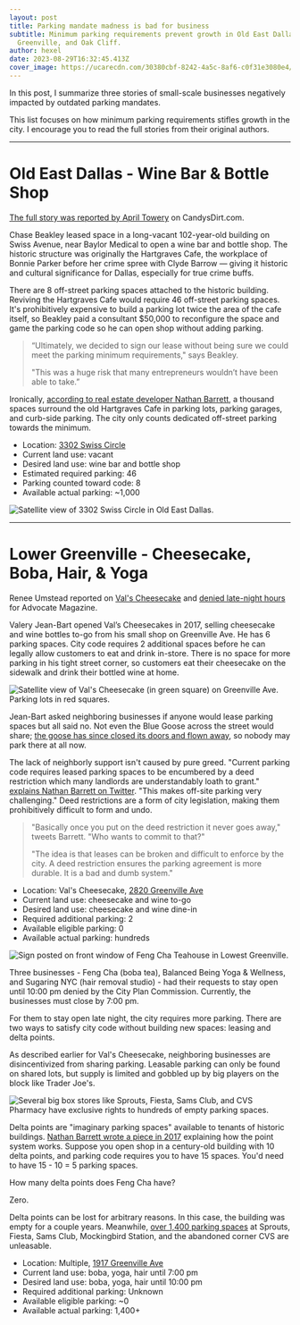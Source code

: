 ```yaml
---
layout: post
title: Parking mandate madness is bad for business
subtitle: Minimum parking requirements prevent growth in Old East Dallas, Lower
  Greenville, and Oak Cliff.
author: hexel
date: 2023-08-29T16:32:45.413Z
cover_image: https://ucarecdn.com/30380cbf-8242-4a5c-8af6-c0f31e3080e4/
---
```

In this post, I summarize three stories of small-scale businesses negatively impacted by outdated parking mandates.

This list focuses on how minimum parking requirements stifles growth in the city. I encourage you to read the full stories from their original authors.

- - -

# Old East Dallas - Wine Bar & Bottle Shop

[The full story was reported by April Towery](https://candysdirt.com/2023/08/28/redevelopment-plan-for-an-old-east-dallas-cafe-with-bonnie-and-clyde-ties-hits-a-roadblock-with-parking-requirements/) on CandysDirt.com.

Chase Beakley leased space in a long-vacant 102-year-old building on Swiss Avenue, near Baylor Medical to open a wine bar and bottle shop. The historic structure was originally the Hartgraves Cafe, the workplace of Bonnie Parker before her crime spree with Clyde Barrow — giving it historic and cultural significance for Dallas, especially for true crime buffs.

There are 8 off-street parking spaces attached to the historic building. Reviving the Hartgraves Cafe would require 46 off-street parking spaces. It's prohibitively expensive to build a parking lot twice the area of the cafe itself, so Beakley paid a consultant $50,000 to reconfigure the space and game the parking code so he can open shop without adding parking.

> “Ultimately, we decided to sign our lease without being sure we could meet the parking minimum requirements," says Beakley.
>
> "This was a huge risk that many entrepreneurs wouldn’t have been able to take.”

Ironically, [according to real estate developer Nathan Barrett](https://twitter.com/ncoxbarrett/status/1696175066713600028), a thousand spaces surround the old Hartgraves Cafe in parking lots, parking garages, and curb-side parking. The city only counts dedicated off-street parking towards the minimum.

* Location: [3302 Swiss Circle](https://www.google.com/maps/place/3302+Swiss+Cir,+Dallas,+TX+75204/@32.7907039,-96.7851969,764m/data=!3m2!1e3!4b1!4m6!3m5!1s0x864e98db3d29a769:0x6d74f5032339f1ad!8m2!3d32.7907039!4d-96.782622!16s%2Fg%2F11c5f9mypy?entry=ttu)
* Current land use: vacant
* Desired land use: wine bar and bottle shop 
* Estimated required parking: 46
* Parking counted toward code: 8
* Available actual parking: ~1,000

![Satellite view of 3302 Swiss Circle in Old East Dallas.](https://ucarecdn.com/0250f530-4b2f-4397-86a0-53f70c889385/-/crop/1198x743/0,36/-/preview/ "Satellite view of 3302 Swiss Circle in Old East Dallas.")

- - -

# Lower Greenville - Cheesecake, Boba, Hair, & Yoga

Renee Umstead reported on [Val's Cheesecake](https://lakewood.advocatemag.com/vals-cheesecakes-parking/#gsc.tab=0) and [denied late-night hours](https://lakewood.advocatemag.com/plan-commission-denies-late-hours/#gsc.tab=0) for Advocate Magazine.

Valery Jean-Bart opened Val’s Cheesecakes in 2017, selling cheesecake and wine bottles to-go from his small shop on Greenville Ave. He has 6 parking spaces. City code requires 2 additional spaces before he can legally allow customers to eat and drink in-store. There is no space for more parking in his tight street corner, so customers eat their cheesecake on the sidewalk and drink their bottled wine at home.

![Satellite view of Val's Cheesecake (in green square) on Greenville Ave. Parking lots in red squares.](https://ucarecdn.com/9410d919-cef7-4b4d-b857-ea6fc45a9147/ "Satellite view of Val's Cheesecake (in green square) on Greenville Ave. Parking lots in red squares.")

Jean-Bart asked neighboring businesses if anyone would lease parking spaces but all said no. Not even the Blue Goose across the street would share; [the goose has since closed its doors and flown away](https://www.dallasnews.com/food/restaurant-news/2023/02/28/dallas-original-blue-goose-restaurant-is-closing-on-greenville-avenue/), so nobody may park there at all now.

The lack of neighborly support isn't caused by pure greed. "Current parking code requires leased parking spaces to be encumbered by a deed restriction which many landlords are understandably loath to grant." [explains Nathan Barrett on Twitter](https://twitter.com/ncoxbarrett/status/1688766359058976769). "This makes off-site parking very challenging." Deed restrictions are a form of city legislation, making them prohibitively difficult to form and undo.

> "Basically once you put on the deed restriction it never goes away," tweets Barrett. "Who wants to commit to that?"
>
> "The idea is that leases can be broken and difficult to enforce by the city. A deed restriction ensures the parking agreement is more durable. It is a bad and dumb system."

* Location: Val's Cheesecake, [2820 Greenville Ave](https://goo.gl/maps/MAygHSZUfMSC3fna8)
* Current land use: cheesecake and wine to-go
* Desired land use: cheesecake and wine dine-in 
* Required additional parking: 2
* Available eligible parking: 0
* Available actual parking: hundreds

![Sign posted on front window of Feng Cha Teahouse in Lowest Greenville.](https://ucarecdn.com/2702dabd-98fd-40ee-88e8-c171d71b7cf4/ "Sign posted on front window of Feng Cha Teahouse in Lowest Greenville.")

Three businesses - Feng Cha (boba tea), Balanced Being Yoga & Wellness, and Sugaring NYC (hair removal studio) - had their requests to stay open until 10:00 pm denied by the City Plan Commission. Currently, the businesses must close by 7:00 pm.

For them to stay open late night, the city requires more parking. There are two ways to satisfy city code without building new spaces: leasing and delta points.

As described earlier for Val's Cheesecake, neighboring businesses are disincentivized from sharing parking. Leasable parking can only be found on shared lots, but supply is limited and gobbled up by big players on the block like Trader Joe's.

![Several big box stores like Sprouts, Fiesta, Sams Club, and CVS Pharmacy have exclusive rights to hundreds of empty parking spaces.](https://ucarecdn.com/038320c9-a310-4dfb-aa8d-5ea9a8fb3908/-/crop/4000x2474/0,285/-/preview/ "Several big box stores like Sprouts, Fiesta, Sams Club, and CVS Pharmacy have exclusive rights to hundreds of empty parking spaces.")

Delta points are "imaginary parking spaces" available to tenants of historic buildings. [Nathan Barrett wrote a piece in 2017](https://medium.com/@ncoxbarrett/parking-and-delta-credits-or-why-old-decrepit-buildings-in-dallas-stay-that-way-8a9d9813a752) explaining how the point system works. Suppose you open shop in a century-old building with 10 delta points, and parking code requires you to have 15 spaces. You'd need to have 15 - 10 = 5 parking spaces.

How many delta points does Feng Cha have?

Zero.

Delta points can be lost for arbitrary reasons. In this case, the building was empty for a couple years. Meanwhile, [over 1,400 parking spaces](https://twitter.com/hexel_co/status/1688763229990797312) at Sprouts, Fiesta, Sams Club, Mockingbird Station, and the abandoned corner CVS are unleasable. 

* Location: Multiple, [1917 Greenville Ave](https://goo.gl/maps/MAygHSZUfMSC3fna8)
* Current land use: boba, yoga, hair until 7:00 pm
* Desired land use: boba, yoga, hair until 10:00 pm
* Required additional parking: Unknown
* Available eligible parking: ~0
* Available actual parking: 1,400+